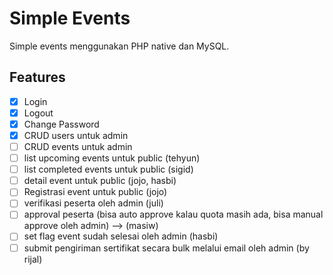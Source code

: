 # Simple Events
Simple events menggunakan PHP native dan MySQL.

## Features
- [x] Login
- [x] Logout
- [x] Change Password
- [x] CRUD users untuk admin
- [ ] CRUD events untuk admin
- [ ] list upcoming events untuk public (tehyun)
- [ ] list completed events untuk public (sigid)
- [ ] detail event untuk public (jojo, hasbi)
- [ ] Registrasi event untuk public (jojo)
- [ ] verifikasi peserta  oleh admin (juli)
- [ ] approval peserta (bisa auto approve kalau quota masih ada, bisa manual approve oleh admin) --> (masiw)
- [ ] set flag event sudah selesai oleh admin (hasbi)
- [ ] submit pengiriman sertifikat secara bulk melalui email oleh admin (by rijal)